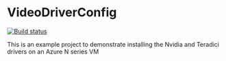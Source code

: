 # VideoDriverConfig

[![Build status](https://ci.appveyor.com/api/projects/status/o3ypn98kell7gnec?svg=true)](https://ci.appveyor.com/project/mgreenegit/videodriverconfig)

This is an example project to demonstrate installing the Nvidia and Teradici drivers on an Azure N series VM
